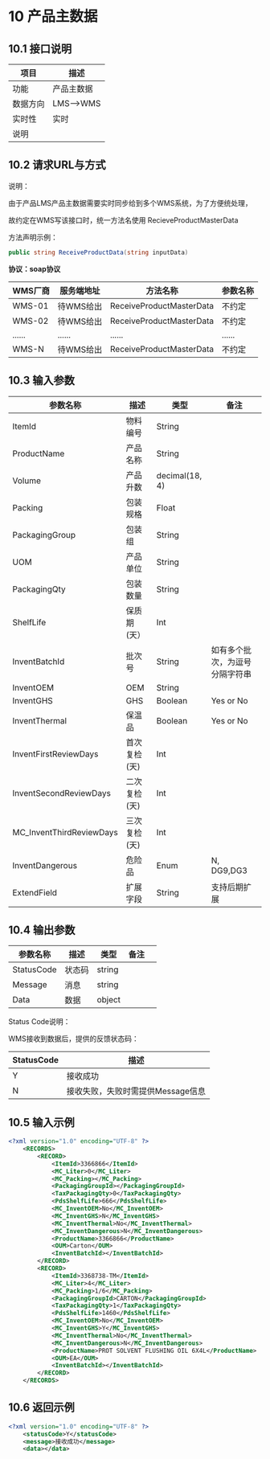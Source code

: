 # 10 产品主数据

## 10.1 接口说明

| 项目     | 描述       |
| -------- | ---------- |
| 功能     | 产品主数据 |
| 数据方向 | LMS-->WMS  |
| 实时性   | 实时       |
| 说明     |            |

## 10.2 请求URL与方式

说明：

由于产品LMS产品主数据需要实时同步给到多个WMS系统，为了方便统处理，

故约定在WMS写该接口时，统一方法名使用 RecieveProductMasterData

方法声明示例： 

```C#
public string ReceiveProductData(string inputData)
```

**协议：soap协议**

| WMS厂商 | 服务端地址 | 方法名称                 | 参数名称 |
| ------- | ---------- | ------------------------ | -------- |
| WMS-01  | 待WMS给出  | ReceiveProductMasterData | 不约定   |
| WMS-02  | 待WMS给出  | ReceiveProductMasterData | 不约定   |
| ......  | ......     | ......                   | ......   |
| WMS-N   | 待WMS给出  | ReceiveProductMasterData | 不约定   |



## 10.3 输入参数  

| 参数名称                 | 描述         | 类型           | 备注                           |
| ------------------------ | ------------ | -------------- | ------------------------------ |
| ItemId                   | 物料编号     | String         |                                |
| ProductName              | 产品名称     | String         |                                |
| Volume                   | 产品升数     | decimal(18, 4) |                                |
| Packing                  | 包装规格     | Float          |                                |
| PackagingGroup           | 包装组       | String         |                                |
| UOM                      | 产品单位     | String         |                                |
| PackagingQty             | 包装数量     | String         |                                |
| ShelfLife                | 保质期(天）  | Int            |                                |
| InventBatchId            | 批次号       | String         | 如有多个批次，为逗号分隔字符串 |
| InventOEM                | OEM          | String         |                                |
| InventGHS                | GHS          | Boolean        | Yes or No                      |
| InventThermal            | 保温品       | Boolean        | Yes or No                      |
| InventFirstReviewDays    | 首次复检(天) | Int            |                                |
| InventSecondReviewDays   | 二次复检(天) | Int            |                                |
| MC_InventThirdReviewDays | 三次复检(天) | Int            |                                |
| InventDangerous          | 危险品       | Enum           | N, DG9,DG3                     |
| ExtendField              | 扩展字段     | String         | 支持后期扩展                   |

## 10.4 输出参数

| 参数名称   | 描述   | 类型   | 备注 |      |
| ---------- | ------ | ------ | ---- | ---- |
| StatusCode | 状态码 | string |      |      |
| Message    | 消息   | string |      |      |
| Data       | 数据   | object |      |      |

Status Code说明：

WMS接收到数据后，提供的反馈状态码：

| StatusCode | 描述                              |
| :--------- | --------------------------------- |
| Y          | 接收成功                          |
| N          | 接收失败，失败时需提供Message信息 |

## 10.5 输入示例

```xml
<?xml version="1.0" encoding="UTF-8" ?>
	<RECORDS>
		<RECORD>
			<ItemId>3366866</ItemId>
			<MC_Liter>0</MC_Liter>
			<MC_Packing></MC_Packing>
			<PackagingGroupId></PackagingGroupId>
			<TaxPackagingQty>0</TaxPackagingQty>
			<PdsShelfLife>666</PdsShelfLife>
			<MC_InventOEM>No</MC_InventOEM>
			<MC_InventGHS>N</MC_InventGHS>
			<MC_InventThermal>No</MC_InventThermal>
			<MC_InventDangerous>N</MC_InventDangerous>
			<ProductName>3366866</ProductName>
			<OUM>Carton</OUM>
			<InventBatchId></InventBatchId>
		</RECORD>
		<RECORD>
			<ItemId>3368738-TM</ItemId>
			<MC_Liter>4</MC_Liter>
			<MC_Packing>1/6</MC_Packing>
			<PackagingGroupId>CARTON</PackagingGroupId>
			<TaxPackagingQty>1</TaxPackagingQty>
			<PdsShelfLife>1460</PdsShelfLife>
			<MC_InventOEM>No</MC_InventOEM>
			<MC_InventGHS>Y</MC_InventGHS>
			<MC_InventThermal>No</MC_InventThermal>
			<MC_InventDangerous>N</MC_InventDangerous>
			<ProductName>PROT SOLVENT FLUSHING OIL 6X4L</ProductName>
			<OUM>EA</OUM>
			<InventBatchId></InventBatchId>
		</RECORD> 
	</RECORDS> 
```



## 10.6 返回示例

```xml
<?xml version="1.0" encoding="UTF-8" ?>
	<statusCode>Y</statusCode>
	<message>接收成功</message>
	<data></data>
```


